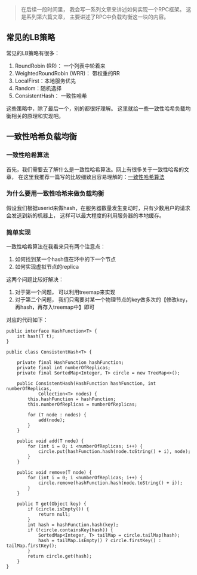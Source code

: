 > 在后续一段时间里， 我会写一系列文章来讲述如何实现一个RPC框架。 这是系列第六篇文章， 主要讲述了RPC中负载均衡这一块的内容。

## 常见的LB策略
常见的LB策略有很多：

 1. RoundRobin (RR)： 一个列表中轮着来
 2. WeightedRoundRobin (WRR)： 带权重的RR
 3. LocalFirst：本地服务优先
 4. Random：随机选择
 5. ConsistentHash： 一致性哈希

这些策略中，除了最后一个，别的都很好理解。 这里就给一些一致性哈希负载均衡相关的原理和实现吧。

## 一致性哈希负载均衡
### 一致性哈希算法
首先，我们需要去了解什么是一致性哈希算法。网上有很多关于一致性哈希的文章， 在这里我推荐一篇写的比较细致且容易理解的：[一致性哈希算法](http://www.zsythink.net/archives/1182)

### 为什么要用一致性哈希来做负载均衡
假设我们根据userid来做hash，在服务器数量发生变动时，只有少数用户的请求会发送到新的机器上， 这样可以最大程度的利用服务器的本地缓存。

### 简单实现
一致性哈希算法在我看来只有两个注意点：

 1. 如何找到某一个hash值在环中的下一个节点
 2. 如何实现虚拟节点的replica

这两个问题比较好解决：

 1. 对于第一个问题， 可以利用treemap来实现
 2. 对于第二个问题， 我们只需要对某一个物理节点的key做多次的【修改key，再hash，再存入treemap中】即可

对应的代码如下：
```
public interface HashFunction<T> {
	int hash(T t);
}

public class ConsistentHash<T> {

	private final HashFunction hashFunction;
	private final int numberOfReplicas;
	private final SortedMap<Integer, T> circle = new TreeMap<>();

	public ConsistentHash(HashFunction hashFunction, int numberOfReplicas,
			Collection<T> nodes) {
		this.hashFunction = hashFunction;
		this.numberOfReplicas = numberOfReplicas;

		for (T node : nodes) {
			add(node);
		}
	}

	public void add(T node) {
		for (int i = 0; i <numberOfReplicas; i++) {
			circle.put(hashFunction.hash(node.toString() + i), node);
		}
	}

	public void remove(T node) {
		for (int i = 0; i <numberOfReplicas; i++) {
			circle.remove(hashFunction.hash(node.toString() + i));
		}
	}

	public T get(Object key) {
		if (circle.isEmpty()) {
			return null;
		}
		int hash = hashFunction.hash(key);
		if (!circle.containsKey(hash)) {
			SortedMap<Integer, T> tailMap = circle.tailMap(hash);
			hash = tailMap.isEmpty() ? circle.firstKey() : tailMap.firstKey();
		}
		return circle.get(hash);
	}
}
```

